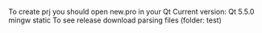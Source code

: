 To create prj you should open new.pro in your Qt 
Current version: Qt 5.5.0 mingw static
To see release download parsing files (folder: test)

